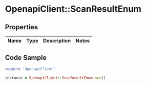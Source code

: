 # OpenapiClient::ScanResultEnum

## Properties

Name | Type | Description | Notes
------------ | ------------- | ------------- | -------------

## Code Sample

```ruby
require 'OpenapiClient'

instance = OpenapiClient::ScanResultEnum.new()
```



